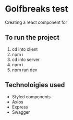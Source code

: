 # Golfbreaks test

Creating a react component for

## To run the project

1. cd into client
2. npm i
3. cd into server
4. npm i
5. npm run dev

## Technoloigies used

- Styled components
- Axios
- Express
- Swagger
